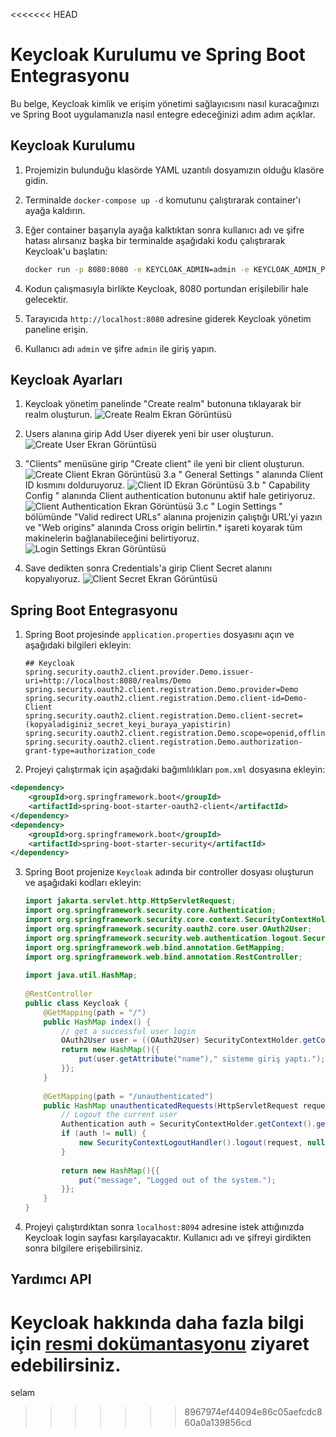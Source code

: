 <<<<<<< HEAD
# Keycloak Kurulumu ve Spring Boot Entegrasyonu

Bu belge, Keycloak kimlik ve erişim yönetimi sağlayıcısını nasıl kuracağınızı ve Spring Boot uygulamanızla nasıl entegre edeceğinizi adım adım açıklar.

## Keycloak Kurulumu

1. Projemizin bulunduğu klasörde YAML uzantılı dosyamızın olduğu klasöre gidin.
2. Terminalde `docker-compose up -d` komutunu çalıştırarak container'ı ayağa kaldırın.
3. Eğer container başarıyla ayağa kalktıktan sonra kullanıcı adı ve şifre hatası alırsanız başka bir terminalde aşağıdaki kodu çalıştırarak Keycloak'u başlatın:

    ```bash
    docker run -p 8080:8080 -e KEYCLOAK_ADMIN=admin -e KEYCLOAK_ADMIN_PASSWORD=admin quay.io/keycloak/keycloak:24.0.1 start-dev
    ```

4. Kodun çalışmasıyla birlikte Keycloak, 8080 portundan erişilebilir hale gelecektir.
5. Tarayıcıda `http://localhost:8080` adresine giderek Keycloak yönetim paneline erişin.
6. Kullanıcı adı `admin` ve şifre `admin` ile giriş yapın.

## Keycloak Ayarları

1. Keycloak yönetim panelinde "Create realm" butonuna tıklayarak bir realm oluşturun.
![Create Realm Ekran Görüntüsü](/home/b044/Desktop/createrealm.png)

2. Users alanına girip Add User diyerek yeni bir user oluşturun.
![Create User Ekran Görüntüsü](/home/b044/Desktop/createuser.png)

3. "Clients" menüsüne girip "Create client" ile yeni bir client oluşturun.
![Create Client Ekran Görüntüsü](/home/b044/Desktop/createclient.png)
3.a " General Settings " alanında Client ID kısmını dolduruyoruz.
![Client ID Ekran Görüntüsü](/home/b044/Desktop/generalsettings.png)
3.b " Capability Config " alanında Client authentication butonunu aktif hale getiriyoruz.
![Client Authentication Ekran Görüntüsü](/home/b044/Desktop/capabilityconfig.png)
3.c " Login Settings " bölümünde "Valid redirect URLs" alanına projenizin çalıştığı URL'yi yazın ve "Web origins" alanında Cross origin belirtin.* işareti koyarak tüm makinelerin bağlanabileceğini belirtiyoruz.
![Login Settings Ekran Görüntüsü](/home/b044/Desktop/loginsettings.png)

4. Save dedikten sonra Credentials'a girip Client Secret alanını kopyalıyoruz.
![Client Secret Ekran Görüntüsü](/home/b044/Desktop/clientsecret.png)



## Spring Boot Entegrasyonu

1. Spring Boot projesinde `application.properties` dosyasını açın ve aşağıdaki bilgileri ekleyin:

    ```properties
    ## Keycloak
    spring.security.oauth2.client.provider.Demo.issuer-uri=http://localhost:8080/realms/Demo
    spring.security.oauth2.client.registration.Demo.provider=Demo
    spring.security.oauth2.client.registration.Demo.client-id=Demo-Client
    spring.security.oauth2.client.registration.Demo.client-secret=(kopyaladiginiz_secret_keyi_buraya_yapistirin)
    spring.security.oauth2.client.registration.Demo.scope=openid,offline_access,profile
    spring.security.oauth2.client.registration.Demo.authorization-grant-type=authorization_code
    ```

2. Projeyi çalıştırmak için aşağıdaki bağımlılıkları `pom.xml` dosyasına ekleyin:

```xml
<dependency>
    <groupId>org.springframework.boot</groupId>
    <artifactId>spring-boot-starter-oauth2-client</artifactId>
</dependency>
<dependency>
    <groupId>org.springframework.boot</groupId>
    <artifactId>spring-boot-starter-security</artifactId>
</dependency>

```

3. Spring Boot projenize `Keycloak` adında bir controller dosyası oluşturun ve aşağıdaki kodları ekleyin:

    ```java
    import jakarta.servlet.http.HttpServletRequest;
    import org.springframework.security.core.Authentication;
    import org.springframework.security.core.context.SecurityContextHolder;
    import org.springframework.security.oauth2.core.user.OAuth2User;
    import org.springframework.security.web.authentication.logout.SecurityContextLogoutHandler;
    import org.springframework.web.bind.annotation.GetMapping;
    import org.springframework.web.bind.annotation.RestController;
        
    import java.util.HashMap;
        
    @RestController
    public class Keycloak {
        @GetMapping(path = "/")
        public HashMap index() {
            // get a successful user login
            OAuth2User user = ((OAuth2User) SecurityContextHolder.getContext().getAuthentication().getPrincipal());
            return new HashMap(){{
                put(user.getAttribute("name")," sisteme giriş yaptı.");
            }};
        }
        
        @GetMapping(path = "/unauthenticated")
        public HashMap unauthenticatedRequests(HttpServletRequest request) {
            // Logout the current user
            Authentication auth = SecurityContextHolder.getContext().getAuthentication();
            if (auth != null) {
                new SecurityContextLogoutHandler().logout(request, null, auth);
            }
        
            return new HashMap(){{
                put("message", "Logged out of the system.");
            }};
        }
    }
    ```

3. Projeyi çalıştırdıktan sonra `localhost:8094` adresine istek attığınızda Keycloak login sayfası karşılayacaktır. Kullanıcı adı ve şifreyi girdikten sonra bilgilere erişebilirsiniz.

## Yardımcı API

Keycloak hakkında daha fazla bilgi için [resmi dokümantasyonu](https://www.keycloak.org/docs/latest) ziyaret edebilirsiniz.
=======
selam
>>>>>>> 8967974ef44094e86c05aefcdc860a0a139856cd
